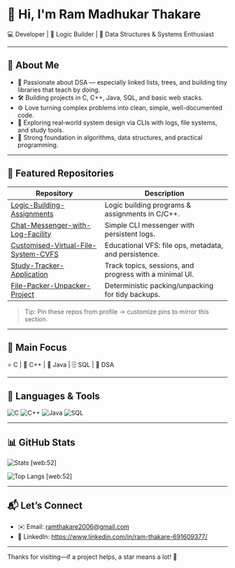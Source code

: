 <!-- Profile Header -->
# 👋 Hi, I'm Ram Madhukar Thakare

💻 Developer | 🧩 Logic Builder | 🔗 Data Structures & Systems Enthusiast

---

## 🚀 About Me

- 🎯 Passionate about DSA — especially linked lists, trees, and building tiny libraries that teach by doing.   
- 🛠️ Building projects in C, C++, Java, SQL, and basic web stacks.   
- ⚙️ Love turning complex problems into clean, simple, well-documented code.  
- 🌱 Exploring real‑world system design via CLIs with logs, file systems, and study tools.   
- 🧠 Strong foundation in algorithms, data structures, and practical programming. 

---

## 📌 Featured Repositories

| Repository | Description |
|---|---|
| [Logic-Building-Assignments](https://github.com/<username>/Logic-Building-Assignments) | Logic building programs & assignments in C/C++. |
| [Chat-Messenger-with-Log-Facility](https://github.com/<username>/Chat-Messenger-with-Log-Facility) | Simple CLI messenger with persistent logs. |
| [Customised-Virtual-File-System-CVFS](https://github.com/<username>/Customised-Virtual-File-System-CVFS) | Educational VFS: file ops, metadata, and persistence. |
| [Study-Tracker-Application](https://github.com/<username>/Study-Tracker-Application) | Track topics, sessions, and progress with a minimal UI. |
| [File-Packer-Unpacker-Project](https://github.com/<username>/File-Packer-Unpacker-Project) | Deterministic packing/unpacking for tidy backups. |

> Tip: Pin these repos from profile → customize pins to mirror this section. 

---

## 🔎 Main Focus

⭐ C | 🔷 C++ | 🔶 Java | 🗄️ SQL | 🧪 DSA 

---

## 🧰 Languages & Tools

![C](https://img.shields.io/badge/C-00599C?logo=c&logoColor=white) 
![C++](https://img.shields.io/badge/C++-00599C?logo=c%2B%2B&logoColor=white)
![Java](https://img.shields.io/badge/Java-007396?logo=openjdk&logoColor=white)
![SQL](https://img.shields.io/badge/SQL-003B57?logo=mysql&logoColor=white)

---

## 📊 GitHub Stats

<!-- Replace <username> with your GitHub handle -->
![Stats](https://github-readme-stats.vercel.app/api?username=<username>&show_icons=true&theme=tokyonight&hide_title=false) [web:52]

![Top Langs](https://github-readme-stats.vercel.app/api/top-langs/?username=<username>&layout=compact&langs_count=10&theme=tokyonight) [web:52]

---

## 📬 Let’s Connect

- ✉️ Email: ramthakare2006@gmail.com  
- 🔗 LinkedIn: https://www.linkedin.com/in/ram-thakare-691609377/

---

Thanks for visiting—if a project helps, a star means a lot! 🚀 

<!-- Setup notes:
1) Create a public repo named exactly <username> and place this README.md to show it on the profile. [web:31]
2) Stats cards are from github-readme-stats; tweak theme/layout via URL params. [web:52]
-->
